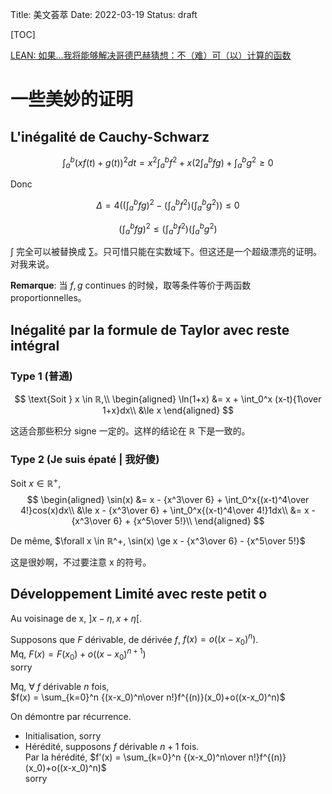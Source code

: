 Title: 美文荟萃
Date: 2022-03-19
Status: draft

[TOC]

[LEAN: 如果...我将能够解决哥德巴赫猜想：不（难）可（以）计算的函数](https://xenaproject.wordpress.com/2019/06/11/the-inverse-of-a-bijection/)

# 一些美妙的证明

## L'inégalité de Cauchy-Schwarz

$$
\int_a^b (xf(t)+g(t))^2 dt = x^2\int_a^b f^2+x(2\int_a^b fg)+\int_a^b g^2 \ge 0
$$

Donc

$$
\Delta = 4((\int_a^b fg)^2-(\int_a^b f^2)(\int_a^b g^2)) \le 0
$$

$$
(\int_a^b fg)^2 \le (\int_a^b f^2)(\int_a^b g^2)
$$

$\int$ 完全可以被替换成 $\sum$。只可惜只能在实数域下。但这还是一个超级漂亮的证明。对我来说。

**Remarque**: 当 $f,g$ continues 的时候，取等条件等价于两函数 proportionnelles。

## Inégalité par la formule de Taylor avec reste intégral

### Type 1 (普通)

$$
\text{Soit } x \in ℝ,\\
\begin{aligned}
\ln(1+x) &= x + \int_0^x (x-t){1\over 1+x}dx\\
&\le x
\end{aligned}
$$

这适合那些积分 signe 一定的。这样的结论在 ℝ 下是一致的。

### Type 2 (Je suis épaté | 我好傻)

$\text{Soit}~x \in ℝ^+,$
$$
\begin{aligned}
\sin(x) &= x - {x^3\over 6} + \int_0^x{(x-t)^4\over 4!}cos(x)dx\\
&\le x - {x^3\over 6} + \int_0^x{(x-t)^4\over 4!}1dx\\
&= x - {x^3\over 6} + {x^5\over 5!}\\
\end{aligned}
$$

De même, $\forall x \in ℝ^+, \sin(x) \ge x - {x^3\over 6} - {x^5\over 5!}$

这是很妙啊，不过要注意 x 的符号。

## Développement Limité avec reste petit o

Au voisinage de x, $]x-\eta, x+\eta[$. 

Supposons que $F$ dérivable, de dérivée $f$, $f(x) = o((x-x_0)^n)$.  
Mq, $F(x) = F(x_0) + o((x-x_0)^{n+1})$  
sorry

Mq, $\forall$ $f$ dérivable $n$ fois,  
$f(x) = \sum_{k=0}^n {(x-x_0)^n\over n!}f^{(n)}(x_0)+o((x-x_0)^n)$

On démontre par récurrence.  

-   Initialisation, sorry  
-   Hérédité, supposons $f$ dérivable $n+1$ fois.  
    Par la hérédité, $f'(x) = \sum_{k=0}^n {(x-x_0)^n\over n!}f^{(n)}(x_0)+o((x-x_0)^n)$  
    sorry